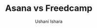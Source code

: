 ---
is_programmatic_layout_6: true
draft: false
title: "Asana vs Freedcamp"
snippet: "Asana vs Freedcamp"
image:
  src: /images/pseo/asana-vs-freedcamp.png
  alt: "project management, team collaboration, task tracking, productivity"
publishDate: 2024-12-18
category: ""
author: "Ushani Ishara"
tags:
  - "Marketing"
  - "Tips"
  - "Open-Source"
  - "Team"
tools:
  Asana:
    sub_title: "Simplifying Team Collaboration"
    main_content: "Asana is known for its intuitive interface and straightforward approach to task management. It's perfect for teams looking for a tool that prioritizes simplicity without sacrificing essential project-tracking features. From creating task boards to assigning deadlines, Asana shines in its ability to keep projects moving seamlessly. However, some users find its features limiting when it comes to advanced customization or scalability for larger, more complex workflows."
    features: ["Visual project views, including timelines, boards, and calendars.", "Simple task assignment with due dates and priority levels.", "Integration with tools like Slack, Google Workspace, and Microsoft Teams.", "Easy-to-use mobile app for project updates on the go."]
    analytics_rate: "⭐⭐⭐⭐⭐"
    analytics_review: "Clear and effective"
    customization_rate: "⭐⭐⭐"
    customization_review: "Basic customization"
    collaboration_features_rate: "⭐⭐⭐⭐"
    collaboration_features_review: "Strong collaboration tools"
    self_hosted: false
    open_source: false
    pricing: "Free & Paid plans"
  Freedcamp:
    sub_title: "Your All-in-One Project Management Solution"
    main_content: "Freedcamp offers a comprehensive suite of project management tools that cater to teams of all sizes. It provides a flexible platform with a variety of features, including task management, time tracking, and collaboration tools. Freedcamp is particularly appealing to users looking for a cost-effective solution that does not compromise on functionality. However, some users may find the user interface less polished compared to competitors."
    features: ["Multiple project views including Kanban, Gantt chart, and calendar.", "Time tracking and invoicing features for better project management.", "Customizable templates for different project types.", "Integration with various third-party applications."]
    analytics_rate: "⭐⭐⭐⭐"
    analytics_review: "Functional and user-friendly"
    customization_rate: "⭐⭐⭐⭐"
    customization_review: "Good customization options"
    collaboration_features_rate: "⭐⭐⭐⭐"
    collaboration_features_review: "Effective collaboration tools"
    self_hosted: false
    open_source: false
    pricing: "Free & Paid plans"
description: Discover the best project management tools for your business. Compare Asana, Freedcamp, and Worklenz to find the perfect open-source alternative.
related: [asana-vs-taskworld, asana-vs-teamhood, asana-vs-flowlu, asana-vs-basecamp]
---